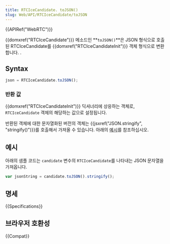 ```yaml
---
title: RTCIceCandidate. toJSON()
slug: Web/API/RTCIceCandidate/toJSON
---
```


{{APIRef("WebRTC")}}

{{domxref("RTCIceCandidate")}} 메소드인 **`toJSON()`**은 JSON 형식으로 호출된 RTCIceCandidate를 {{domxref("RTCIceCandidateInit")}} 객체 형식으로 변환합니다. .

## Syntax

```js
json = RTCIceCandidate.toJSON();
```

### 반환 값

{{domxref("RTCIceCandidateInit")}} 딕셔너리에 상응하는 객체로, `RTCIceCandidate` 객체의 해당하는 값으로 설정됩니다.

반환된 객체에 대한 문자열화된 버전의 객체는 {{jsxref("JSON.stringify", "stringify()")}}를 호출해서 가져올 수 있습니다. 아래의 [예시](#example)를 참조하십시오.

## 예시

아래의 샘플 코드는 `candidate` 변수의 `RTCIceCandidate`를 나타내는 JSON 문자열을 가져옵니다.

```js
var jsonString = candidate.toJSON().stringify();
```

## 명세

{{Specifications}}

## 브라우저 호환성

{{Compat}}
